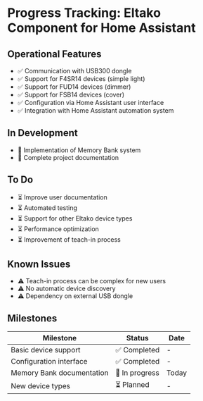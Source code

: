 # Progress Tracking: Eltako Component for Home Assistant

## Operational Features
- ✅ Communication with USB300 dongle
- ✅ Support for F4SR14 devices (simple light)
- ✅ Support for FUD14 devices (dimmer)
- ✅ Support for FSB14 devices (cover)
- ✅ Configuration via Home Assistant user interface
- ✅ Integration with Home Assistant automation system

## In Development
- 🔄 Implementation of Memory Bank system
- 🔄 Complete project documentation

## To Do
- ⏳ Improve user documentation
- ⏳ Automated testing
- ⏳ Support for other Eltako device types
- ⏳ Performance optimization
- ⏳ Improvement of teach-in process

## Known Issues
- ⚠️ Teach-in process can be complex for new users
- ⚠️ No automatic device discovery
- ⚠️ Dependency on external USB dongle

## Milestones
| Milestone | Status | Date |
|-------|--------|------|
| Basic device support | ✅ Completed | - |
| Configuration interface | ✅ Completed | - |
| Memory Bank documentation | 🔄 In progress | Today |
| New device types | ⏳ Planned | - | 